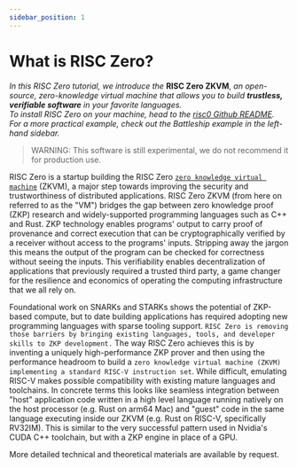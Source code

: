 ```yaml
---
sidebar_position: 1
---
```

<!--Author: Choong April 18, 2022
Edits: Paul April 30, 2022-->

# What is RISC Zero?
*In this RISC Zero tutorial, we introduce the* **RISC Zero ZKVM**, *an open-source, zero-knowledge virtual machine that allows you to build **trustless, verifiable software** in your favorite languages. <br/>To install RISC Zero on your machine, head to the [risc0 Github README](https://github.com/risc0/risc0#readme). <br/>For a more practical example, check out the Battleship example in the left-hand sidebar.* 
> WARNING: This software is still experimental, we do not recommend it for production use.

RISC Zero is a startup building the RISC Zero [`zero knowledge virtual machine`](../key-terminology.md) (ZKVM), a major step towards improving the security and trustworthiness of distributed applications. RISC Zero ZKVM (from here on referred to as the "VM") bridges the gap between zero knowledge proof (ZKP) research and widely-supported programming languages such as C++ and Rust. ZKP technology enables programs' output to carry proof of provenance and correct execution that can be cryptographically verified by a receiver without access to the programs' inputs. Stripping away the jargon this means the output of the program can be checked for correctness without seeing the inputs. This verifiability enables decentralization of applications that previously required a trusted third party, a game changer for the resilience and economics of operating the computing infrastructure that we all rely on.

Foundational work on SNARKs and STARKs shows the potential of ZKP-based compute, but to date building applications has required adopting new programming languages with sparse tooling support. `RISC Zero is removing those barriers by bringing existing languages, tools, and developer skills to ZKP development.` The way RISC Zero achieves this is by inventing a uniquely high-performance ZKP prover and then using the performance headroom to build a `zero knowledge virtual machine (ZKVM) implementing a standard RISC-V instruction set`. While difficult, emulating RISC-V makes possible compatibility with existing mature languages and toolchains. In concrete terms this looks like seamless integration between "host" application code written in a high level language running natively on the host processor (e.g. Rust on arm64 Mac) and "guest" code in the same language executing inside our ZKVM (e.g. Rust on RISC-V, specifically RV32IM). This is similar to the very successful pattern used in Nvidia's CUDA C++ toolchain, but with a ZKP engine in place of a GPU.

More detailed technical and theoretical materials are available by request.
<!-- TODO either release paper or put e-mail address here -->